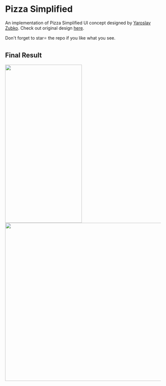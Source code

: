 # Pizza Simplified

An implementation of Pizza Simplified UI concept designed by [Yaroslav Zubko](https://dribbble.com/Yar_Z).
Check out original design [here](https://dribbble.com/shots/3072192--11-Vertical-Slide).

Don't forget to star⭐ the repo if you like what you see.

## Final Result

<img width="248" height="512" src="https://media0.giphy.com/media/UKHaRAGoNRpOclAmL3/giphy.gif">

<img align="right" height="512" src="https://cdn.dribbble.com/users/467044/screenshots/3072192/pizza_simplified.gif">
